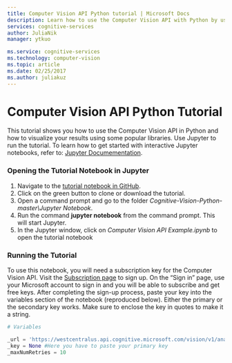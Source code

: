 ```yaml
---
title: Computer Vision API Python tutorial | Microsoft Docs
description: Learn how to use the Computer Vision API with Python by using Jupyter notebooks in Microsoft Cognitive Services. Visualize your results using popular libraries.
services: cognitive-services
author: JuliaNik
manager: ytkuo

ms.service: cognitive-services
ms.technology: computer-vision
ms.topic: article
ms.date: 02/25/2017
ms.author: juliakuz
---
```


# Computer Vision API Python Tutorial

This tutorial shows you how to use the Computer Vision API in Python and how to visualize your results using some popular libraries. Use Jupyter to run the tutorial. To learn how to get started with interactive Jupyter notebooks, refer to: [Jupyter Documementation](http://jupyter.readthedocs.io/en/latest/index.html). 

### Opening the Tutorial Notebook in Jupyter 

1. Navigate to the [tutorial notebook in GitHub](https://github.com/Microsoft/Cognitive-Vision-Python). 
2. Click on the green button to clone or download the tutorial. 
3. Open a command prompt and go to the folder _Cognitive-Vision-Python-master\Jupyter Notebook_. 
4. Run the command **jupyter notebook** from the command prompt. This will start Jupyter.
5. In the Jupyter window, click on _Computer Vision API Example.ipynb_ to open the tutorial notebook 

### Running the Tutorial

To use this notebook, you will need a subscription key for the Computer Vision API. Visit the [Subscription page](https://azure.microsoft.com/en-us/try/cognitive-services/) to sign up. On the “Sign in” page, use your Microsoft account to sign in and you will be able to subscribe and get free keys. After completing the sign-up process, paste your key into the variables section of the notebook (reproduced below). Either the primary or the secondary key works. Make sure to enclose the key in quotes to make it a string.

```python
# Variables

_url = 'https://westcentralus.api.cognitive.microsoft.com/vision/v1/analyses'
_key = None #Here you have to paste your primary key
_maxNumRetries = 10
```
